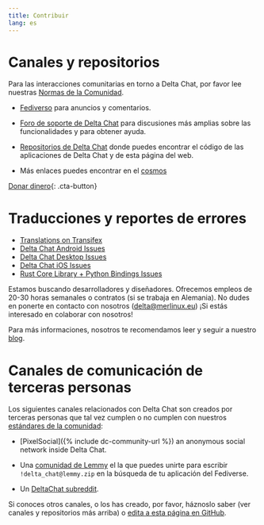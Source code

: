 ```yaml
---
title: Contribuir
lang: es
---
```


# Canales y repositorios

Para las interacciones comunitarias en torno a Delta Chat, por favor lee nuestras [Normas de la Comunidad](community-standards).

- [Fediverso](https://chaos.social/web/@delta) para anuncios y comentarios.

- [Foro de soporte de Delta Chat](https://support.delta.chat) para discusiones más amplias sobre las funcionalidades y para obtener ayuda.

- [Repositorios de Delta Chat](https://github.com/deltachat/) donde puedes encontrar el código de las aplicaciones de Delta Chat y de esta página del web.

- Más enlaces puedes encontrar en el [cosmos](https://cosmos.delta.chat)

[Donar dinero](donate){: .cta-button}

# Traducciones y reportes de errores

- [Translations on Transifex](https://explore.transifex.com/delta-chat/)
- [Delta Chat Android Issues](https://github.com/deltachat/deltachat-android/issues)
- [Delta Chat Desktop Issues](https://github.com/deltachat/deltachat-desktop/issues)
- [Delta Chat iOS Issues](https://github.com/deltachat/deltachat-ios/issues)
- [Rust Core Library + Python Bindings Issues](https://github.com/deltachat/deltachat-core-rust/issues)

Estamos buscando desarrolladores y diseñadores.
Ofrecemos empleos de 20-30 horas semanales  o contratos (si se trabaja en Alemania).
No dudes en ponerte en contacto con nosotros (delta@merlinux.eu)
¡Si estás interesado en colaborar con nosotros!

Para más informaciones, nosotros te recomendamos leer y seguir a nuestro [blog](https://delta.chat/en/blog).


# Canales de comunicación de terceras personas

Los siguientes canales relacionados con Delta Chat son creados por terceras personas que tal vez cumplen o no cumplen con nuestros [estándares de la comunidad](community-standards): 

- [PixelSocial]({% include dc-community-url %}) an anonymous
  social network inside Delta Chat.

- Una [comunidad de Lemmy](https://lemmy.zip/c/delta_chat)
  el la que puedes unirte para escribir `!delta_chat@lemmy.zip` 
  en la búsqueda de tu aplicación del Fediverse.

- Un [DeltaChat subreddit](https://old.reddit.com/r/DeltaChat/).

Si conoces otros canales, o los has creado,
por favor, háznoslo saber (ver canales y repositorios más arriba)
o [edita a esta página en GitHub](https://github.com/deltachat/deltachat-pages/edit/master/en/contribute.md).
